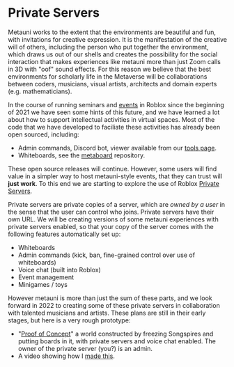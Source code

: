 # Private Servers

Metauni works to the extent that the environments are beautiful and fun, with invitations for creative expression. It is the manifestation of the creative will of others, including the person who put together the environment, which draws us out of our shells and creates the possibility for the social interaction that makes experiences like metauni more than just Zoom calls in 3D with "oof" sound effects. For this reason we believe that the best environments for scholarly life in the Metaverse will be collaborations between coders, musicians, visual artists, architects and domain experts (e.g. mathematicians). 

In the course of running seminars and [events](https://metauni.org/posts/events/events) in Roblox since the beginning of 2021 we have seen some hints of this future, and we have learned a lot about how to support intellectual activities in virtual spaces. Most of the code that we have developed to faciliate these activities has already been open sourced, including:

* Admin commands, Discord bot, viewer available from our [tools page](https://metauni.org/posts/make-your-own/tools).
* Whiteboards, see the [metaboard](https://github.com/metauni/metaboard) repository.

These open source releases will continue. However, some users will find value in a simpler way to host metauni-style events, that they can trust will **just work**. To this end we are starting to explore the use of Roblox [Private Servers](https://en.help.roblox.com/hc/en-us/articles/205345050-How-do-I-Purchase-and-Configure-Private-VIP-Servers-).

Private servers are private copies of a server, which are *owned by a user* in the sense that the user can control who joins. Private servers have their own URL. We will be creating versions of some metauni experiences with private servers enabled, so that your copy of the server comes with the following features automatically set up:

- Whiteboards
- Admin commands (kick, ban, fine-grained control over use of whiteboards)
- Voice chat (built into Roblox)
- Event management
- Minigames / toys

However metauni is more than just the sum of these parts, and we look forward in 2022 to creating some of these private servers in collaboration with talented musicians and artists. These plans are still in their early stages, but here is a very rough prototype:

- "[Proof of Concept](https://www.roblox.com/games/8276085305/Proof-of-Concept)" a world constructed by freezing Songspires and putting boards in it, with private servers and voice chat enabled. The owner of the private server (you?) is an admin.
- A video showing how I [made this](https://youtu.be/pB44fI0lKso).
